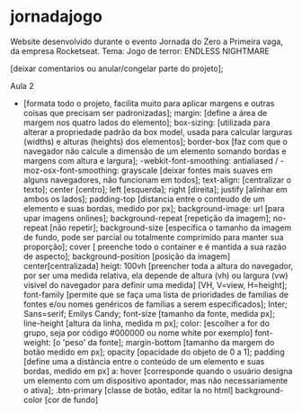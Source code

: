 # jornadajogo
Website desenvolvido durante o evento Jornada do Zero a Primeira vaga, da empresa Rocketseat. Tema: Jogo de terror: ENDLESS NIGHTMARE
<!--
Meu Aprendizado até aqui: 
Aula 1
O que é HTML e como usa-lo
!["abrir" HTML];
<h1,2,3,4></h1,2,3,4> [titulos e subtitulos];
<p></p> [paragrafo];
<br>[breck, espaço];
<a href=""></a> [acrescentar links];
<span></span> [demilitar/agrupar elementos do html];
<title></title> [colocar titulo na "aba"];
<!-- --> [deixar comentarios ou anular/congelar parte do projeto];

Aula 2
* [formata todo o projeto, facilita muito para aplicar margens e outras coisas que precisam ser padronizadas];
margin: [define a área de margem nos quatro lados do elemento];
box-sizing: [utilizada para alterar a propriedade padrão da box model, usada para calcular larguras (widths) e alturas (heights) dos elementos];
    border-box [faz com que o navegador não calcule a dimensão de um elemento somando bordas e margens com altura e largura];
-webkit-font-smoothing: antialiased / -moz-osx-font-smoothing: grayscale [deixar fontes mais suaves em alguns navegadores, não funcionam em todos];
text-align: [centralizar o texto];
     center [centro];
     left [esquerda];
     right [direita];
     justify [alinhar em ambos os lados];
padding-top [distancia entre o conteudo de um elemento e suas bordas, medido por px];
background-image: url [para upar imagens onlines];
background-repeat [repetição da imagem];
     no-repeat [não repetir];
background-size [especifica o tamanho da imagem de fundo, pode ser parcial ou totalmente comprimido para manter sua proporção];
     cover [ preenche todo o container e é mantida a sua razão de aspecto];
 background-position [posição da imagem]
     center[centralizada]
heigt: 100vh [preencher toda a altura do navegador, por ser uma medida relativa, ela depende de altura (vh) ou largura (vw) visivel do navegador para definir uma medida] [VH, V=view, H=height];
 font-family [permite que se faça uma lista de prioridades de familias de fontes e/ou nomes genéricos de famílias a serem especificados];
     Inter;
     Sans=serif;
     Emilys Candy;
font-size [tamanho da fonte, medida px];
line-height [altura da linha, medida m px];
color: [escolher a for do grupo, seja por código #000000 ou nome white por exemplo]
font-weight: [o 'peso' da fonte];
margin-bottom [tamanho da margem do botão medido em px];
opacity [opacidade do objeto de 0 a 1];
padding [define uma a distância entre o conteúdo de um elemento e suas bordas, medido em px]
a: hover [corresponde quando o usuário designa um elemento com um dispositivo apontador, mas não necessariamente o ativa];
.btn-primary [classe de botão, editar la no html]
background-color [cor de fundo]




     
     
